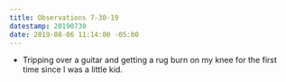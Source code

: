 ```yaml
---
title: Observations 7-30-19
datestamp: 20190730
date: 2019-08-06 11:14:00 -05:00
---
```


- Tripping over a guitar and getting a rug burn on my knee for the first time since I was a little kid.
